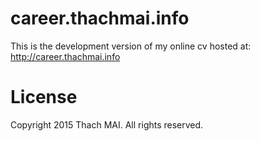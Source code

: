 # career.thachmai.info

This is the development version of my online cv hosted at: http://career.thachmai.info

# License

Copyright 2015 Thach MAI. All rights reserved.
